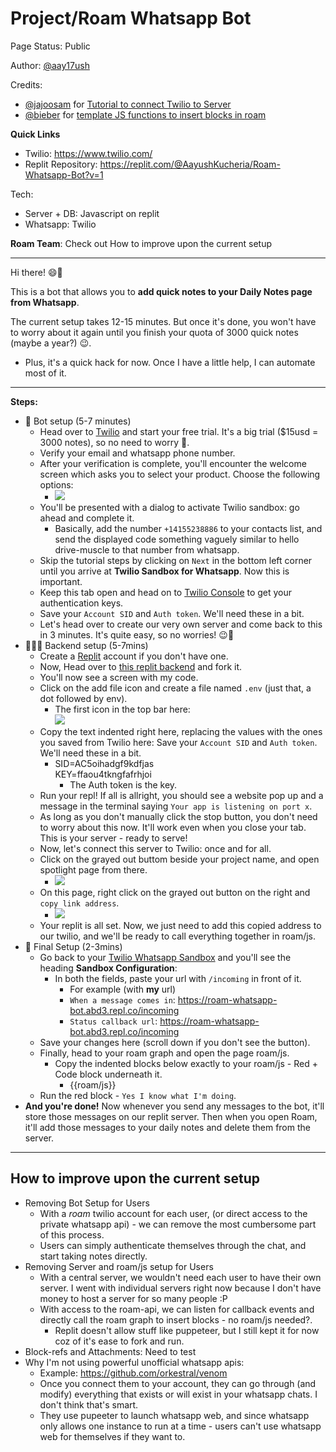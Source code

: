 # Project/Roam Whatsapp Bot
Page Status: Public  

Author: [@aay17ush](https://twitter.com/Aay17ush)  

Credits:  
  - [@jajoosam](https://sam.jajoo.fun/) for [Tutorial to connect Twilio to Server](https://dev.to/jajoosam/build-a-whatsapp-bot-fast--2hdc)  
  - [@bieber](https://twitter.com/Bieber) for [template JS functions to insert blocks in roam](https://davidbieber.com/snippets/2021-02-12-javascript-functions-for-inserting-blocks-in-roam/)  

**Quick Links**  
  - Twilio: https://www.twilio.com/  
  - Replit Repository: https://replit.com/@AayushKucheria/Roam-Whatsapp-Bot?v=1  

Tech:   
  - Server + DB: Javascript on replit  
  - Whatsapp: Twilio  

**Roam Team**: Check out How to improve upon the current setup  

---  

Hi there! 😄👋  

This is a bot that allows you to **add quick notes to your Daily Notes page from Whatsapp**. 

The current setup takes 12-15 minutes. But once it's done, you won't have to worry about it again until you finish your quota of 3000 quick notes (maybe a year?) 😉.  
  - Plus, it's a quick hack for now. Once I have a little help, I can automate most of it.  

---  

**Steps:**  
  - 🤖 Bot setup (5-7 minutes)  
    - Head over to [Twilio](https://www.twilio.com/try-twilio) and start your free trial. It's a big trial ($15usd = 3000 notes), so no need to worry 🤩.  
    - Verify your email and whatsapp phone number.  
    - After your verification is complete, you'll encounter the welcome screen which asks you to select your product. Choose the following options:  
      - ![](https://firebasestorage.googleapis.com/v0/b/firescript-577a2.appspot.com/o/imgs%2Fapp%2Faayush%2FTkpSbxwmIJ.png?alt=media&token=55283fb0-d61a-4ff5-9016-b6d85dde80ab)  
    - You'll be presented with a dialog to activate Twilio sandbox: go ahead and complete it.  
      - Basically, add the number `+14155238886` to your contacts list, and send the displayed code something vaguely similar to hello drive-muscle to that number from whatsapp.  
    - Skip the tutorial steps by clicking on `Next` in the bottom left corner until you arrive at **Twilio Sandbox for Whatsapp**. Now this is important.  
    - Keep this tab open and head on to [Twilio Console](https://www.twilio.com/console) to get your authentication keys.  
    - Save your `Account SID` and `Auth token`. We'll need these in a bit.  
    - Let's head over to create our very own server and come back to this in 3 minutes. It's quite easy, so no worries! 😉💪  
  - 👨🏼‍💻 Backend setup (5-7mins)  
    - Create a [Replit](https://repl.it/) account if you don't have one.  
    - Now, Head over to [this replit backend](https://replit.com/@AayushKucheria/Roam-Whatsapp-Bot?v=1) and fork it.  
    - You'll now see a screen with my code.  
    - Click on the add file icon and create a file named `.env` (just that, a dot followed by env).  
      - The first icon in the top bar here:<br/>![](https://firebasestorage.googleapis.com/v0/b/firescript-577a2.appspot.com/o/imgs%2Fapp%2Faayush%2FgB24pDrOdd.png?alt=media&token=08d5a973-89f5-4868-8944-48d7e4f059cf)  
    - Copy the text indented right here, replacing the values with the ones you saved from Twilio here: Save your `Account SID` and `Auth token`. We'll need these in a bit.   
      - SID=AC5oihadgf9kdfjas<br/>KEY=ffaou4tkngfafrhjoi  
        - The Auth token is the key.  
    - Run your repl! If all is allright, you should see a website pop up and a message in the terminal saying `Your app is listening on port x`.  
    - As long as you don't manually click the stop button, you don't need to worry about this now. It'll work even when you close your tab. This is your server - ready to serve!  
    - Now, let's connect this server to Twilio: once and for all.   
    - Click on the grayed out buttom beside your project name, and open spotlight page from there.  
      - ![](https://firebasestorage.googleapis.com/v0/b/firescript-577a2.appspot.com/o/imgs%2Fapp%2Faayush%2FWucke6heHZ.png?alt=media&token=ae0ecec3-75a1-4351-88c4-35e7857c3db9)  
    - On this page, right click on the grayed out button on the right and `copy link address`.  
      - ![](https://firebasestorage.googleapis.com/v0/b/firescript-577a2.appspot.com/o/imgs%2Fapp%2Faayush%2F41SajIwjZb.png?alt=media&token=56fa66a0-387f-439e-8412-8c0a7f0a4d13)  
    - Your replit is all set. Now, we just need to add this copied address to our twilio, and we'll be ready to call everything together in roam/js.  
  - 🧠 Final Setup (2-3mins)  
    - Go back to your [Twilio Whatsapp Sandbox](https://www.twilio.com/console/sms/whatsapp/sandbox) and you'll see the heading **Sandbox Configuration**:  
      - In both the fields, paste your url with `/incoming` in front of it.  
        - For example (with **my** url)  
        - `When a message comes in`: https://roam-whatsapp-bot.abd3.repl.co/incoming  
        - `Status callback url`: https://roam-whatsapp-bot.abd3.repl.co/incoming  
    - Save your changes here (scroll down if you don't see the button).  
    - Finally, head to your roam graph and open the page roam/js.  
      - Copy the indented blocks below exactly to your roam/js - Red + Code block underneath it.   
        - {{roam/js}}    
    - Run the red block - `Yes I know what I'm doing`.  
  - **And you're done!** Now whenever you send any messages to the bot, it'll store those messages on our replit server. Then when you open Roam, it'll add those messages to your daily notes and delete them from the server.  

---  

## How to improve upon the current setup  
  - Removing Bot Setup for Users  
    - With a _roam_ twilio account for each user, (or direct access to the private whatsapp api) - we can remove the most cumbersome part of this process.  
    - Users can simply authenticate themselves through the chat, and start taking notes directly.  
  - Removing Server and roam/js setup for Users  
    - With a central server, we wouldn't need each user to have their own server. I went with individual servers right now because I don't have money to host a server for so many people :P  
    - With access to the roam-api, we can listen for callback events and directly call the roam graph to insert blocks - no roam/js needed?.  
      - Replit doesn't allow stuff like puppeteer, but I still kept it for now coz of it's ease to fork and run.  
  - Block-refs and Attachments: Need to test  
  - Why I'm not using powerful unofficial whatsapp apis:  
    - Example: https://github.com/orkestral/venom  
    - Once you connect them to your account, they can go through (and modify) everything that exists or will exist in your whatsapp chats. I don't think that's smart.  
    - They use pupeeter to launch whatsapp web, and since whatsapp only allows one instance to run at a time - users can't use whatsapp web for themselves if they want to.  
